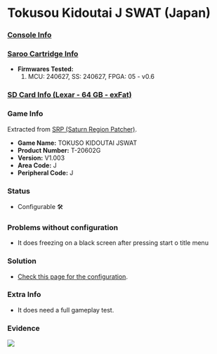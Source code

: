 # Tokusou Kidoutai J SWAT (Japan)

### [Console Info](../../../../../Info/Consoles/VA13/README.md)

### [Saroo Cartridge Info](../../../../../Info/Cartridges/RetroGameParadiseStore/1.32F/README.md)

- <b>Firmwares Tested:</b>
  1. MCU: 240627, SS: 240627, FPGA: 05 - v0.6

### [SD Card Info (Lexar - 64 GB - exFat)](../../../../../Info/SdCards/Lexar/64GB/exfat/README.md)

### Game Info

Extracted from [SRP (Saturn Region Patcher)](https://segaxtreme.net/resources/saturn-region-patcher.81/download).

- <b>Game Name:</b> TOKUSO KIDOUTAI JSWAT
- <b>Product Number:</b> T-20602G
- <b>Version:</b> V1.003
- <b>Area Code:</b> J
- <b>Peripheral Code:</b> J

### Status

- Configurable :hammer_and_wrench:

### Problems without configuration

- It does freezing on a black screen after pressing start o title menu

### Solution

- [Check this page for the configuration](https://github.com/williamdsw/saroo-configuration-list/blob/master/Regions/Retails/Japan/T-20602G/README.md).

### Extra Info

- It does need a full gameplay test.

### Evidence

[![](https://img.youtube.com/vi/4ffWv9tbUVw/0.jpg)](https://www.youtube.com/watch?v=4ffWv9tbUVw)
